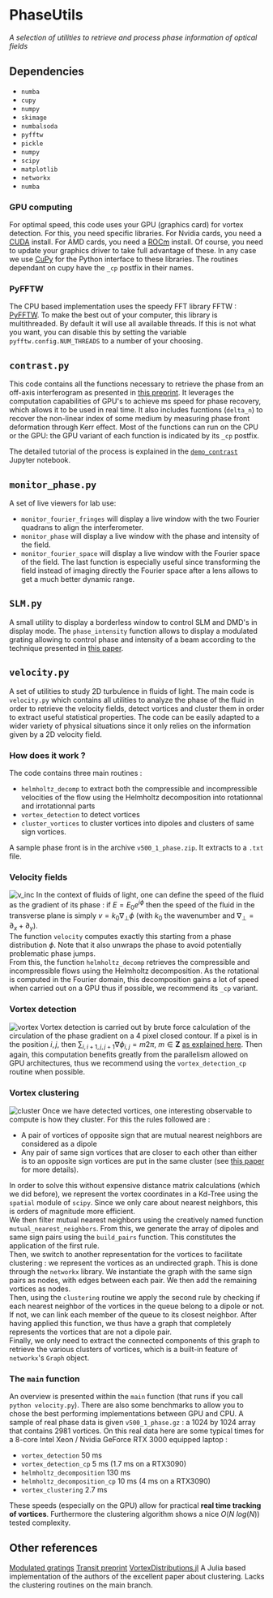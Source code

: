 # PhaseUtils
*A selection of utilities to retrieve and process phase information of optical fields*

## Dependencies

- `numba`
- `cupy`
- `numpy`
- `skimage`
- `numbalsoda`
- `pyfftw`
- `pickle`
- `numpy`
- `scipy`
- `matplotlib`
- `networkx`
- `numba`

### GPU computing

For optimal speed, this code uses your GPU (graphics card) for vortex detection. For this, you need specific libraries. For Nvidia cards, you need a [CUDA](https://developer.nvidia.com/cuda-toolkit) install. For AMD cards, you need a [ROCm](https://rocmdocs.amd.com/en/latest/) install. Of course, you need to update your graphics driver to take full advantage of these. In any case we use [CuPy](cupy.dev) for the Python interface to these libraries. The routines dependant on cupy have the `_cp` postfix in their names.


### PyFFTW

The CPU based implementation uses the speedy FFT library FFTW : [PyFFTW](https://pyfftw.readthedocs.io/en/latest/). To make the best out of your computer, this library is multithreaded. By default it will use all available threads. If this is not what you want, you can disable this by setting the variable `pyfftw.config.NUM_THREADS` to a number of your choosing.

## `contrast.py`

This code contains all the functions necessary to retrieve the phase from an off-axis interferogram as presented in [this preprint](https://arxiv.org/abs/2202.05764).
It leverages the computation capabilities of GPU's to achieve ms speed for phase recovery, which allows it to be used in real time.
It also includes fucntions (`delta_n`) to recover the non-linear index of some medium by measuring phase front deformation through Kerr effect.
Most of the functions can run on the CPU or the GPU: the GPU variant of each function is indicated by its `_cp` postfix.

The detailed tutorial of the process is explained in the [`demo_contrast`](demo_contrast.ipynb) Jupyter notebook.

## `monitor_phase.py`

A set of live viewers for lab use:
- `monitor_fourier_fringes` will display a live window with the two Fourier quadrans to align the interferometer.
- `monitor_phase` will display a live window with the phase and intensity of the field.
- `monitor_fourier_space` will display a live window with the Fourier space of the field.
The last function is especially useful since transforming the field instead of imaging directly the Fourier space after a lens allows to get a much better dynamic range.

## `SLM.py`

A small utility to display a borderless window to control SLM and DMD's in display mode. 
The `phase_intensity` function allows to display a modulated grating allowing to control phase and intensity of a beam according to the technique presented in [this paper](https://opg.optica.org/abstract.cfm?URI=ao-42-11-2003).

## `velocity.py`

A set of utilities to study 2D turbulence in fluids of light. The main code is `velocity.py` which contains all utilities to analyze the phase of the fluid in order to retrieve the velocity fields, detect vortices and cluster them in order to extract useful statistical properties. The code can be easily adapted to a wider variety of physical situations since it only relies on the information given by a 2D velocity field.

### How does it work ?

The code contains three main routines : 
- `helmholtz_decomp` to extract both the compressible and incompressible velocities of the flow using the Helmholtz decomposition into rotationnal and irrotationnal parts
- `vortex_detection` to detect vortices
- `cluster_vortices` to cluster vortices into dipoles and clusters of same sign vortices.

A sample phase front is in the archive `v500_1_phase.zip`. It extracts to a `.txt` file.

### Velocity fields 

![v_inc](assets/v_inc.png)
In the context of fluids of light, one can define the speed of the fluid as the gradient of its phase : if $E = E_0 e^{i\phi}$ then the speed of the fluid in the transverse plane is simply $v =k_0 \nabla_\perp \phi$ (with $k_0$ the wavenumber and $\nabla_\perp = \partial_x+\partial_y$).\
The function `velocity` computes exactly this starting from a phase distribution $\phi$. Note that it also unwraps the phase to avoid potentially problematic phase jumps.\
From this, the function `helmholtz_decomp` retrieves the compressible and incompressible flows using the Helmholtz decomposition. As the rotational is computed in the Fourier domain, this decomposition gains a lot of speed when carried out on a GPU thus if possible, we recommend its `_cp` variant.

### Vortex detection
![vortex](assets/vortex_detection.png)
Vortex detection is carried out by brute force calculation of the circulation of the phase gradient on a 4 pixel closed contour. If a pixel is in the position $i, j$, then $\sum_{i,i+1, j, j+1}\nabla\phi_{i,j}= m2\pi,~m\in\mathbf{Z}$ [as explained here](https://www.google.com/url?sa=t&rct=j&q=&esrc=s&source=web&cd=&cad=rja&uact=8&ved=2ahUKEwjB9qyC27D6AhWKZMAKHQNuD8gQFnoECBUQAQ&url=https%3A%2F%2Fopg.optica.org%2Fabstract.cfm%3Furi%3Doe-20-5-4988&usg=AOvVaw1tuvDn9DdnRWvQxqjd1SVL). Then again, this computation benefits greatly from the parallelism allowed on GPU architectures, thus we recommend using the `vortex_detection_cp` routine when possible.

### Vortex clustering
![cluster](assets/clusters.png)
Once we have detected vortices, one interesting observable to compute is how they cluster. For this the rules followed are :
- A pair of vortices of opposite sign that are mutual nearest neighbors are considered as a dipole
- Any pair of same sign vortices that are closer to each other than either is to an opposite sign vortices are put in the same cluster 
(see [this paper](https://journals.aps.org/prl/abstract/10.1103/PhysRevLett.112.145301) for more details).

In order to solve this without expensive distance matrix calculations (which we did before), we represent the vortex coordinates in a Kd-Tree using the `spatial` module of `scipy`. Since we only care about nearest neighbors, this is orders of magnitude more efficient. \
We then filter mutual nearest neighbors using the creatively named function `mutual_nearest_neighbors`. From this, we generate the array of dipoles and same sign pairs using the `build_pairs` function. This constitutes the application of the first rule.\
Then, we switch to another representation for the vortices to facilitate clustering : we represent the vortices as an undirected graph. This is done through the `networkx` library. We instantiate the graph with the same sign pairs as nodes, with edges between each pair. We then add the remaining vortices as nodes.\
Then, using the `clustering` routine we apply the second rule by checking if each nearest neighbor of the vortices in the queue belong to a dipole or not. If not, we can link each member of the queue to its closest neighbor. After having applied this function, we thus have a graph that completely represents the vortices that are not a dipole pair.\
Finally, we only need to extract the connected components of this graph to retrieve the various clusters of vortices, which is a built-in feature of `networkx`'s `Graph` object. 

### The `main` function

An overview is presented within the `main` function (that runs if you call `python velocity.py`). There are also some benchmarks to allow you to chose the best performing implementations between GPU and CPU. A sample of real phase data is given `v500_1_phase.gz` : a 1024 by 1024 array that contains 2981 vortices. On this real data here are some typical times for a 8-core Intel Xeon / Nvidia GeForce RTX 3000 equipped laptop :
- `vortex_detection` 50 ms
- `vortex_detection_cp` 5 ms (1.7 ms on a RTX3090)
- `helmholtz_decomposition` 130 ms
- `helmholtz_decomposition_cp` 10 ms (4 ms on a RTX3090)
- `vortex_clustering` 2.7 ms

These speeds (especially on the GPU) allow for practical **real time tracking of vortices**. Furthermore the clustering algorithm shows a nice $O(N~log(N))$ tested complexity.

## Other references
[Modulated gratings](https://opg.optica.org/abstract.cfm?URI=ao-42-11-2003)
[Transit preprint](https://arxiv.org/abs/2202.05764)
[VortexDistributions.jl](https://github.com/AshtonSBradley/VortexDistributions.jl) A Julia based implementation of the authors of the excellent paper about clustering. Lacks the clustering routines on the main branch. 
